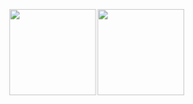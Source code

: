 <a href="https://github.com/tonyredondo/">
  <img align="left" src="https://github-readme-stats.vercel.app/api?username=tonyredondo&count_private=true" height="155" />
</a>
<a href="https://github.com/tonyredondo/">
  <img align="left" src="https://github-readme-stats.vercel.app/api/top-langs/?username=tonyredondo&layout=compact" height="155" />
</a>

<!--
**tonyredondo/tonyredondo** is a ✨ _special_ ✨ repository because its `README.md` (this file) appears on your GitHub profile.

Here are some ideas to get you started:

- 🔭 I’m currently working on ...
- 🌱 I’m currently learning ...
- 👯 I’m looking to collaborate on ...
- 🤔 I’m looking for help with ...
- 💬 Ask me about ...
- 📫 How to reach me: ...
- 😄 Pronouns: ...
- ⚡ Fun fact: ...
-->
